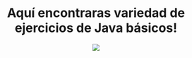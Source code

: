 <p align="cener" width="350">      
<h1 align="center" >Aquí encontraras variedad de ejercicios de Java básicos! </h1>
</p>



<p align="center" width="200">
<img align="center" width=absolute src="https://github.com/user-attachments/assets/58ebb6fc-0437-4437-94ff-790ab57e2cb4">
</p>

